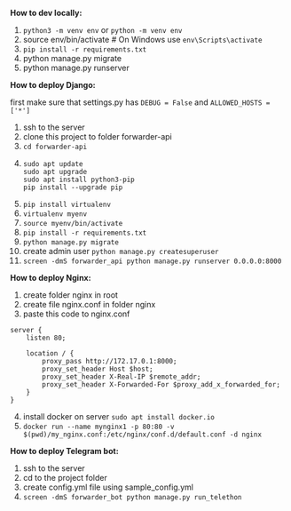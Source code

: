 **How to dev locally:**
1) `python3 -m venv env` or `python -m venv env`
2) source env/bin/activate  # On Windows use `env\Scripts\activate`
3) `pip install -r requirements.txt`
4) python manage.py migrate
5) python manage.py runserver


**How to deploy Django:**

first make sure that settings.py has `DEBUG = False` and `ALLOWED_HOSTS = ['*']`
1) ssh to the server
2) clone this project to folder forwarder-api
3) `cd forwarder-api`
4) ```
   sudo apt update
   sudo apt upgrade
   sudo apt install python3-pip
   pip install --upgrade pip 
   ```
5) `pip install virtualenv`
6) `virtualenv myenv`
7) `source myenv/bin/activate`
8) `pip install -r requirements.txt`
9) `python manage.py migrate`
10) create admin user `python manage.py createsuperuser`
11) `screen -dmS forwarder_api python manage.py runserver 0.0.0.0:8000`


**How to deploy Nginx:**

1) create folder nginx in root
2) create file nginx.conf in folder nginx
3) paste this code to nginx.conf
```
server {
    listen 80;

    location / {
        proxy_pass http://172.17.0.1:8000;
        proxy_set_header Host $host;
        proxy_set_header X-Real-IP $remote_addr;
        proxy_set_header X-Forwarded-For $proxy_add_x_forwarded_for;
    }
}
```
4) install docker on server `sudo apt install docker.io`
5) `docker run --name mynginx1 -p 80:80 -v $(pwd)/my_nginx.conf:/etc/nginx/conf.d/default.conf -d nginx`

**How to deploy Telegram bot:**

1) ssh to the server
2) cd to the project folder
3) create config.yml file using sample_config.yml
4) `screen -dmS forwarder_bot python manage.py run_telethon`
